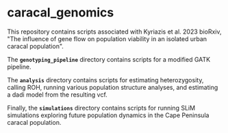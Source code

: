 # caracal_genomics

This repository contains scripts associated with Kyriazis et al. 2023 bioRxiv, "The influence of gene flow on population viability in an isolated urban caracal population".

The **`genotyping_pipeline`** directory contains scripts for a modified GATK pipeline.

The **`analysis`** directory contains scripts for estimating heterozygosity, calling ROH, running various population structure analyses, and estimating a dadi model from the resulting vcf. 

Finally, the **`simulations`** directory contains scripts for running SLiM simulations exploring future population dynamics in the Cape Peninsula caracal population. 
